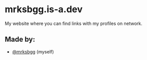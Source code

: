 
# mrksbgg.is-a.dev

My website where you can find links with my profiles on network.

## Made by:

- [@mrksbgg](https://www.github.com/mrksbgg) (myself)


